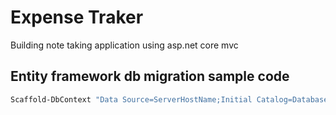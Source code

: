 # Expense Traker
Building note taking application using asp.net core mvc

## Entity framework db migration sample code
```sh
Scaffold-DbContext "Data Source=ServerHostName;Initial Catalog=DatabaseName;Persist Security Info=True;User ID=ServerUsername;Password=ServerPassword" Microsoft.EntityFrameworkCore.SqlServer -OutputDir Models
```
